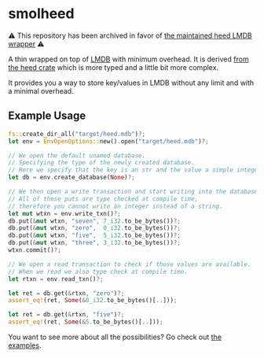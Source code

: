 # smolheed

⚠️ This repository has been archived in favor of [the maintained heed LMDB wrapper](https://github.com/meilisearch/heed) ⚠️

A thin wrapped on top of [LMDB] with minimum overhead.
It is derived [from the heed crate](https://github.com/Kerollmops/heed) which is more typed and a little bit more complex.

It provides you a way to store key/values in LMDB without any limit and with a minimal overhead.

## Example Usage

```rust
fs::create_dir_all("target/heed.mdb")?;
let env = EnvOpenOptions::new().open("target/heed.mdb")?;

// We open the default unamed database.
// Specifying the type of the newly created database.
// Here we specify that the key is an str and the value a simple integer.
let db = env.create_database(None)?;

// We then open a write transaction and start writing into the database.
// All of those puts are type checked at compile time,
// therefore you cannot write an integer instead of a string.
let mut wtxn = env.write_txn()?;
db.put(&mut wtxn, "seven", 7_i32.to_be_bytes())?;
db.put(&mut wtxn, "zero",  0_i32.to_be_bytes())?;
db.put(&mut wtxn, "five",  5_i32.to_be_bytes())?;
db.put(&mut wtxn, "three", 3_i32.to_be_bytes())?;
wtxn.commit()?;

// We open a read transaction to check if those values are available.
// When we read we also type check at compile time.
let rtxn = env.read_txn()?;

let ret = db.get(&rtxn, "zero")?;
assert_eq!(ret, Some(&0_i32.to_be_bytes()[..]));

let ret = db.get(&rtxn, "five")?;
assert_eq!(ret, Some(&5.to_be_bytes()[..]));
```

You want to see more about all the possibilities? Go check out [the examples](smolheed/examples/).

[LMDB]: https://en.wikipedia.org/wiki/Lightning_Memory-Mapped_Database
